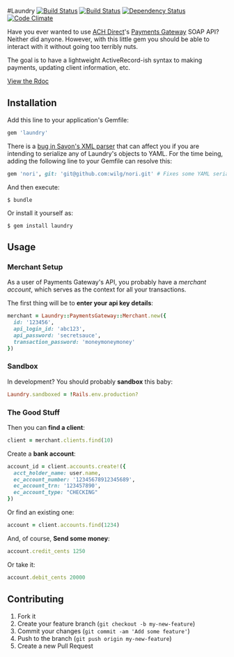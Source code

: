 #Laundry [![Build
Status](https://secure.travis-ci.org/wilg/laundry.png?branch=master)](http://travis-ci.org/wilg/laundry)
[![Build
Status](https://coveralls.herokuapp.com/repos/wilg/laundry/badge.png?branch=master)](https://travis-ci.org/wilg/laundry/)
[![Dependency
Status](https://gemnasium.com/wilg/laundry.png)](https://gemnasium.com/wilg/laundry)
[![Code
Climate](https://codeclimate.com/badge.png)](https://codeclimate.com/github/wilg/laundry)

Have you ever wanted to use [ACH Direct](http://www.achdirect.com)'s [Payments
Gateway](http://www.paymentsgateway.com) SOAP API? Neither did anyone. However,
with this little gem you should be able to interact with it without going too
terribly nuts.

The goal is to have a lightweight ActiveRecord-ish syntax to making payments,
    updating client information, etc.

[View the Rdoc](http://rdoc.info/github/wilg/laundry/master/frames)

## Installation

Add this line to your application's Gemfile:

```ruby
gem 'laundry'
```

There is a [bug in Savon's XML
parser](https://github.com/rubiii/nori/issues/19) that can affect you if you
are intending to serialize any of Laundry's objects to YAML. For the time
being, adding the following line to your Gemfile can resolve this:

```ruby
gem 'nori', git: 'git@github.com:wilg/nori.git' # Fixes some YAML serialization issues.
```

And then execute:

    $ bundle

Or install it yourself as:

    $ gem install laundry

## Usage

### Merchant Setup

As a user of Payments Gateway's API, you probably have a *merchant account*,
   which serves as the context for all your transactions.

The first thing will be to **enter your api key details**:

```ruby
merchant = Laundry::PaymentsGateway::Merchant.new({
  id: '123456',
  api_login_id: 'abc123',
  api_password: 'secretsauce',
  transaction_password: 'moneymoneymoney'
})
```

### Sandbox

In development? You should probably **sandbox** this baby:

```ruby
Laundry.sandboxed = !Rails.env.production?
```

### The Good Stuff

Then you can **find a client**:

```ruby
client = merchant.clients.find(10)
```

Create a **bank account**:

```ruby
account_id = client.accounts.create!({
  acct_holder_name: user.name,
  ec_account_number: '12345678912345689',
  ec_account_trn: '123457890',
  ec_account_type: "CHECKING"
})
```

Or find an existing one:

```ruby
account = client.accounts.find(1234)
```

And, of course, **Send some money**:
```ruby
account.credit_cents 1250
```

Or take it:

```ruby
account.debit_cents 20000
```

## Contributing

1. Fork it
2. Create your feature branch (`git checkout -b my-new-feature`)
3. Commit your changes (`git commit -am 'Add some feature'`)
4. Push to the branch (`git push origin my-new-feature`)
5. Create a new Pull Request
